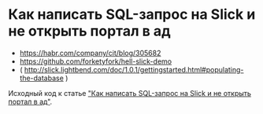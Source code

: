 Как написать SQL-запрос на Slick и не открыть портал в ад
======================

* https://habr.com/company/cit/blog/305682
* https://github.com/forketyfork/hell-slick-demo
* ( http://slick.lightbend.com/doc/1.0.1/gettingstarted.html#populating-the-database )


Исходный код к статье ["Как написать SQL-запрос на Slick и не открыть портал в ад"](https://habrahabr.ru/company/cit/blog/305682/).